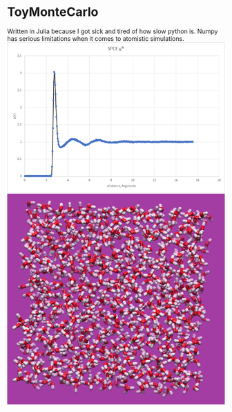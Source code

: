 # ToyMonteCarlo
Written in Julia because I got sick and tired of how slow python is. Numpy has serious limitations when it comes to atomistic simulations.
![](Ewald/spce_rdf.png)
![](Ewald/spce_box.png)
